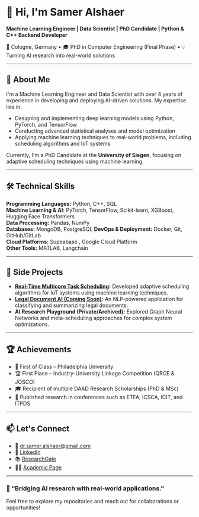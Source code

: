 # 👋 Hi, I'm Samer Alshaer

**Machine Learning Engineer | Data Scientist | PhD Candidate | Python & C++ Backend Developer**

📍 Cologne, Germany • 🎓 PhD in Computer Engineering (Final Phase) • 💡 Turning AI research into real-world solutions

---

## 🧠 About Me

I'm a Machine Learning Engineer and Data Scientist with over 4 years of experience in developing and deploying AI-driven solutions. My expertise lies in:

- Designing and implementing deep learning models using Python, PyTorch, and TensorFlow
- Conducting advanced statistical analyses and model optimization
- Applying machine learning techniques to real-world problems, including scheduling algorithms and IoT systems

Currently, I'm a PhD Candidate at the **University of Siegen**, focusing on adaptive scheduling techniques using machine learning.

---

## 🛠️ Technical Skills

**Programming Languages:** Python, C++, SQL  
**Machine Learning & AI:** PyTorch, TensorFlow, Scikit-learn, XGBoost, Hugging Face Transformers  
**Data Processing:** Pandas, NumPy  
**Databases:** MongoDB, PostgreSQL 
**DevOps & Deployment:** Docker, Git, GitHub/GitLab  
**Cloud Platforms:** Supeabase , Google Cloud Platform  
**Other Tools:** MATLAB, Langchain

---

## 📂 Side Projects

- **[Real-Time Multicore Task Scheduling](https://github.com/SamerAlshaer1991/rtl_multicore_task_scheduling):** Developed adaptive scheduling algorithms for IoT systems using machine learning techniques.
- **[Legal Document AI (Coming Soon)](https://github.com/SamerAlshaer1991/legal_doc_ai):** An NLP-powered application for classifying and summarizing legal documents.
- **AI Research Playground (Private/Archived):** Explored Graph Neural Networks and meta-scheduling approaches for complex system optimizations.

---

## 🏆 Achievements

- 🥇 First of Class – Philadelphia University
- 🏆 First Place – Industry-University Linkage Competition (QRCE & JOSCO)
- 🎓 Recipient of multiple DAAD Research Scholarships (PhD & MSc)
- 📃 Published research in conferences such as ETFA, ICSCA, ICIT, and ITPDS

---

## 📫 Let's Connect

- 📧 [dr.samer.alshaer@gmail.com](mailto:dr.samer.alshaer@gmail.com)  
- 🔗 [LinkedIn](https://linkedin.com/in/samer-alshaer)  
- 📚 [ResearchGate](https://www.researchgate.net/profile/Samer_Al-Shaer)  
- 🧑‍🏫 [Academic Page](https://networked-embedded.de/es/index.php/staff.html)

---

### 🌱 “Bridging AI research with real-world applications.”

Feel free to explore my repositories and reach out for collaborations or opportunities!
